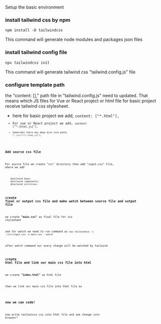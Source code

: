 Setup the basic environment

### install tailwind css by npm 
<code>npm install -D tailwindcss</code>

This command will generate node modules and packages json files

### install tailwind config file
<code>npx tailwindcss init</code>

This command will generate tailwind css "tailwind.config.js" file

### configure template path
the "content: []," path file in "tailwind.config.js" need to updated. That means which JS files for Vue or React project or html file for basic project receive tailwind css stylesheet.

* here for basic project we add, <code>content: ["*.html"],<code>
* For vue or React project we add, <code>content: ["*.{html,js}"],<code>
* Sometimes there may deep dive into paths <code>["./src/**/*.{html,js}"],<code>

### Add source css file 
For source file we create "src" directory then add "input.css" file, where we add 

<code>
    @tailwind base;
    @tailwind components;
    @tailwind utilities;
</code>

### create final or output css file and make watch between source file and output file

we create **"main.css"** as final file for css stylesheet

and for watch we need to run command as <code>npx tailwindcss -i ./src/input.css -o main.css --watch</code>

after watch command our every change will be watched by tailwind

### create html file and link our main css file into html 

we create **"index.html"** as html file

then we link our main css file into html file as 
<code> <link rel="stylesheet" href="main.css"> </code>

### now we can code! 
now write tailwincss css into html file and see change into browser! 